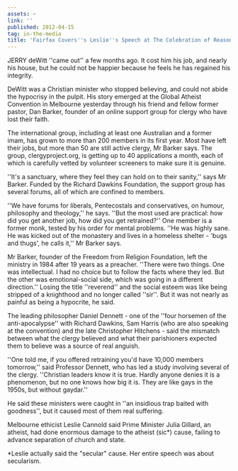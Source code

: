 ```yaml
---
assets: ~
link: ''
published: 2012-04-15
tag: in-the-media
title: 'Fairfax Covers''s Leslie''s Speech at The Celebration of Reason '
---
```

JERRY deWitt ''came out'' a few months ago. It cost him his job, and nearly his house, but he could not be happier because he feels he has regained his integrity.

DeWitt was a Christian minister who stopped believing, and could not abide the hypocrisy in the pulpit. His story emerged at the Global Atheist Convention in Melbourne yesterday through his friend and fellow former pastor, Dan Barker, founder of an online support group for clergy who have lost their faith.

The international group, including at least one Australian and a former imam, has grown to more than 200 members in its first year. Most have left their jobs, but more than 50 are still active clergy, Mr Barker says. The group, clergyproject.org, is getting up to 40 applications a month, each of which is carefully vetted by volunteer screeners to make sure it is genuine.

''It's a sanctuary, where they feel they can hold on to their sanity,'' says Mr Barker. Funded by the Richard Dawkins Foundation, the support group has several forums, all of which are confined to members.

''We have forums for liberals, Pentecostals and conservatives, on humour, philosophy and theology,'' he says. ''But the most used are practical: how did you get another job, how did you get retrained?'' One member is a former monk, tested by his order for mental problems. ''He was highly sane. He was kicked out of the monastery and lives in a homeless shelter - 'bugs and thugs', he calls it,'' Mr Barker says.

Mr Barker, founder of the Freedom from Religion Foundation, left the ministry in 1984 after 19 years as a preacher. ''There were two things. One was intellectual. I had no choice but to follow the facts where they led. But the other was emotional-social side, which was going in a different direction.'' Losing the title ''reverend'' and the social esteem was like being stripped of a knighthood and no longer called ''sir''. But it was not nearly as painful as being a hypocrite, he said.

The leading philosopher Daniel Dennett - one of the ''four horsemen of the anti-apocalypse'' with Richard Dawkins, Sam Harris (who are also speaking at the convention) and the late Christopher Hitchens - said the mismatch between what the clergy believed and what their parishioners expected them to believe was a source of real anguish.

''One told me, if you offered retraining you'd have 10,000 members tomorrow,'' said Professor Dennett, who has led a study involving several of the clergy. ''Christian leaders know it is true. Hardly anyone denies it is a phenomenon, but no one knows how big it is. They are like gays in the 1950s, but without gaydar.''

He said these ministers were caught in ''an insidious trap baited with goodness'', but it caused most of them real suffering.

Melbourne ethicist Leslie Cannold said Prime Minister Julia Gillard, an atheist, had done enormous damage to the atheist (sic*) cause, failing to advance separation of church and state.

*Leslie actually said the "secular" cause. Her entire speech was about secularism. 